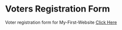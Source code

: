 # Voters Registration Form
Voter registration form for My-First-Website
[Click Here](https://sirbarson.github.io/Voter_Reg_Form/)
